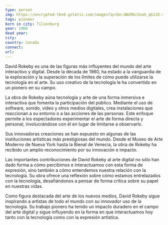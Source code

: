 ```yaml
---
type: person
img: https://encrypted-tbn0.gstatic.com/images?q=tbn:ANd9GcSoaG_qG11O-xdKwpsMRge6v6PmXQzsOFXACA&s
tags: pioneer 
born in city: Tilsonburg
year: 1960
dead year: 
city: 
country: Canada
connect: 
url:
---
```


 David Rokeby es una de las figuras más influyentes del mundo del arte interactivo y digital. Desde la década de 1980, ha estado a la vanguardia de la exploración y la superación de los límites de cómo puede utilizarse la tecnología en el arte. Su uso creativo de la tecnología le ha convertido en un pionero en su campo.

La obra de Rokeby aúna tecnología y arte de una forma inmersiva e interactiva que fomenta la participación del público. Mediante el uso de software, sonido, vídeo y otros medios digitales, crea instalaciones que reaccionan a su entorno o a las acciones de las personas. Este enfoque permite a los espectadores experimentar el arte de forma directa y personal, involucrándose con él en lugar de limitarse a observarlo.

Sus innovadoras creaciones se han expuesto en algunas de las instituciones artísticas más prestigiosas del mundo. Desde el Museo de Arte Moderno de Nueva York hasta la Bienal de Venecia, la obra de Rokeby ha recibido un amplio reconocimiento por su innovación e impacto.

Las importantes contribuciones de David Rokeby al arte digital no sólo han dado forma a cómo percibimos e interactuamos con esta forma de expresión, sino también a cómo entendemos nuestra relación con la tecnología. Su obra ofrece una reflexión sobre cómo estamos entrelazados con la tecnología, desafiándonos a pensar de forma crítica sobre su papel en nuestras vidas.

Como figura destacada del arte de los nuevos medios, David Rokeby sigue inspirando a artistas de todo el mundo con su innovador uso de la tecnología. Su trabajo pionero ha tenido un impacto duradero en el campo del arte digital y sigue influyendo en la forma en que interactuamos hoy tanto con la tecnología como con la expresión artística.